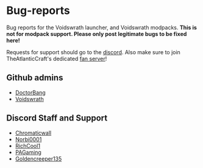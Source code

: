 # Bug-reports
Bug reports for the Voidswrath launcher, and Voidswrath modpacks.
**This is not for modpack support. Please only post legitimate bugs to be fixed here!** 

Requests for support should go to the [discord](https://discord.gg/nMfykmj).
Also make sure to join TheAtlanticCraft's dedicated [fan server](https://discord.gg/atlanticcraft)!

## Github admins
+ [DoctorBang](https://github.com/DoctorBang)
+ [Voidswrath](https://github.com/voidswrath)

## Discord Staff and Support
+ [Chromaticwall](https://github.com/Chromaticwall)
+ [Norbi0001](https://github.com/Norbi0001)
+ [RichCool1](https://github.com/Richcool1)
+ [PAGaming](https://github.com/PAGaming)
+ [Goldencreeper135](https://github.com/Goldencreeper135)
